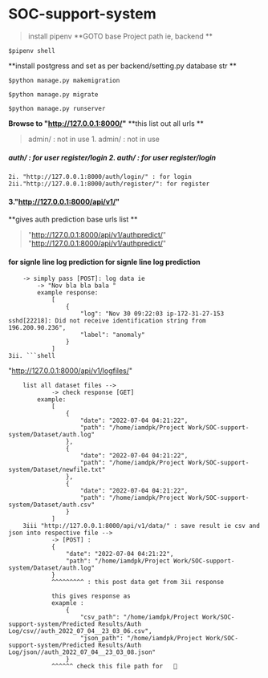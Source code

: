 # SOC-support-system

> install pipenv
**GOTO base Project path ie, backend **
```shell
$pipenv shell 
```
**install postgress and set as per backend/setting.py database str **
```shell
$python manage.py makemigration 
```
```shell
$python manage.py migrate 
```
```shell
$python manage.py runserver 
```
**Browse to  "http://127.0.0.1:8000/"**
**this list out all urls **
> admin/ : not in use 1. admin/ : not in use 
##### auth/ : for user register/login 2. auth/ : for user register/login 
    2i. "http://127.0.0.1:8000/auth/login/" : for login 
    2ii."http://127.0.0.1:8000/auth/register/": for register 
#### 3."http://127.0.0.1:8000/api/v1/" 
**gives auth prediction base urls list **
> "http://127.0.0.1:8000/api/v1/authpredict/"    "http://127.0.0.1:8000/api/v1/authpredict/"
####  for signle line log prediction 	for signle line log prediction 
        -> simply pass [POST]: log data ie 
            -> "Nov bla bla bala "
            example response:
                [
                    {
                        "log": "Nov 30 09:22:03 ip-172-31-27-153 sshd[22218]: Did not receive identification string from 196.200.90.236",
                        "label": "anomaly"
                    }
                ]
    3ii. ```shell
"http://127.0.0.1:8000/api/v1/logfiles/" 
```
	list all dataset files -->
            -> check response [GET] 
        example:
            [
                {
                    "date": "2022-07-04 04:21:22",
                    "path": "/home/iamdpk/Project Work/SOC-support-system/Dataset/auth.log"
                },
                {
                    "date": "2022-07-04 04:21:22",
                    "path": "/home/iamdpk/Project Work/SOC-support-system/Dataset/newfile.txt"
                },
                {
                    "date": "2022-07-04 04:21:22",
                    "path": "/home/iamdpk/Project Work/SOC-support-system/Dataset/auth.csv"
                }
            ]
    3iii "http://127.0.0.1:8000/api/v1/data/" : save result ie csv and json into respective file -->
            -> [POST] :
            {
                "date": "2022-07-04 04:21:22",
                "path": "/home/iamdpk/Project Work/SOC-support-system/Dataset/auth.log"
            }
            ^^^^^^^^^ : this post data get from 3ii response

            this gives response as
            exapmle :
                {
                    "csv_path": "/home/iamdpk/Project Work/SOC-support-system/Predicted Results/Auth Log/csv//auth_2022_07_04__23_03_06.csv",
                    "json_path": "/home/iamdpk/Project Work/SOC-support-system/Predicted Results/Auth Log/json//auth_2022_07_04__23_03_08.json"
                } 
            ^^^^^^ check this file path for   🤔

